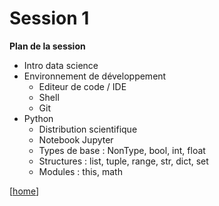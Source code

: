 # Session 1
**Plan de la session**

- Intro data science
- Environnement de développement
  - Editeur de code / IDE
  - Shell
  - Git
- Python
  - Distribution scientifique
  - Notebook Jupyter
  - Types de base : NonType, bool, int, float
  - Structures : list, tuple, range, str, dict, set
  - Modules : this, math

[[home](README.md)]

